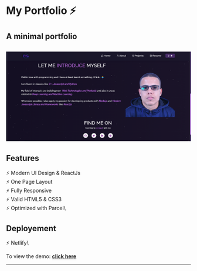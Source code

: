 # My Portfolio ⚡️ 
## A minimal portfolio 

<h2 align="center">
  <img src="https://github.com/FouadAE/MyPortfolio/blob/main/public/demo.png" alt="Simplefolio" width="600px" />
  <br>
</h2>

## Features

⚡️ Modern UI Design & ReactJs\
⚡️ One Page Layout\
⚡️ Fully Responsive\
⚡️ Valid HTML5 & CSS3\
⚡️ Optimized with Parcel\

## Deployement 
⚡️ Netlify\

To view the demo: **[click here](https://fouadae.netlify.app/)**

---

